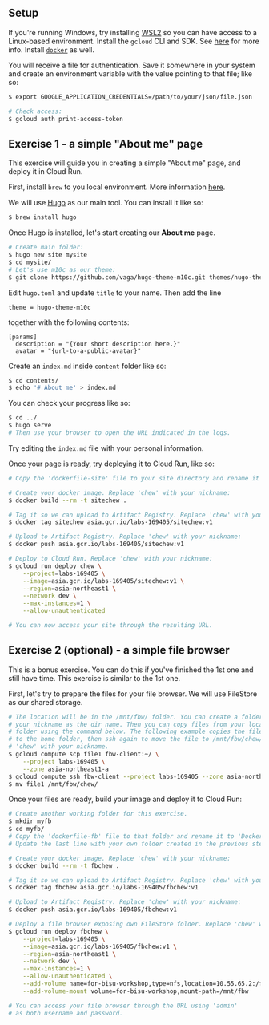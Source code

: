 ## Setup

If you're running Windows, try installing [WSL2](https://learn.microsoft.com/en-us/windows/wsl/install) so you can have access to a Linux-based environment. Install the `gcloud` CLI and SDK. See [here](https://cloud.google.com/sdk/docs/install) for more info. Install [`docker`](https://docs.docker.com/engine/install/) as well.

You will receive a file for authentication. Save it somewhere in your system and create an environment variable with the value pointing to that file; like so:

``` sh
$ export GOOGLE_APPLICATION_CREDENTIALS=/path/to/your/json/file.json

# Check access:
$ gcloud auth print-access-token
```

## Exercise 1 - a simple "About me" page

This exercise will guide you in creating a simple "About me" page, and deploy it in Cloud Run.

First, install `brew` to you local environment. More information [here](https://brew.sh/).

We will use [Hugo](https://gohugo.io/) as our main tool. You can install it like so:

``` sh
$ brew install hugo
```

Once Hugo is installed, let's start creating our **About me** page.

``` sh
# Create main folder:
$ hugo new site mysite
$ cd mysite/
# Let's use m10c as our theme:
$ git clone https://github.com/vaga/hugo-theme-m10c.git themes/hugo-theme-m10c
```

Edit `hugo.toml` and update `title` to your name. Then add the line

```
theme = hugo-theme-m10c
```
together with the following contents:

```
[params]
  description = "{Your short description here.}"
  avatar = "{url-to-a-public-avatar}"
```

Create an `index.md` inside `content` folder like so:

``` sh
$ cd contents/
$ echo '# About me' > index.md
```

You can check your progress like so:

``` sh
$ cd ../
$ hugo serve
# Then use your browser to open the URL indicated in the logs.
```

Try editing the `index.md` file with your personal information.

Once your page is ready, try deploying it to Cloud Run, like so:

``` sh
# Copy the 'dockerfile-site' file to your site directory and rename it to 'Dockerfile'.

# Create your docker image. Replace 'chew' with your nickname:
$ docker build --rm -t sitechew .

# Tag it so we can upload to Artifact Registry. Replace 'chew' with your nickname:
$ docker tag sitechew asia.gcr.io/labs-169405/sitechew:v1

# Upload to Artifact Registry. Replace 'chew' with your nickname:
$ docker push asia.gcr.io/labs-169405/sitechew:v1

# Deploy to Cloud Run. Replace 'chew' with your nickname:
$ gcloud run deploy chew \
    --project=labs-169405 \
    --image=asia.gcr.io/labs-169405/sitechew:v1 \
    --region=asia-northeast1 \
    --network dev \
    --max-instances=1 \
    --allow-unauthenticated

# You can now access your site through the resulting URL.
```

## Exercise 2 (optional) - a simple file browser

This is a bonus exercise. You can do this if you've finished the 1st one and still have time. This exercise is similar to the 1st one.

First, let's try to prepare the files for your file browser. We will use FileStore as our shared storage.

``` sh
# The location will be in the /mnt/fbw/ folder. You can create a folder there using
# your nickname as the dir name. Then you can copy files from your local to your
# folder using the command below. The following example copies the file 'file1'
# to the home folder, then ssh again to move the file to /mnt/fbw/chew/. Replace
# 'chew' with your nickname.
$ gcloud compute scp file1 fbw-client:~/ \
    --project labs-169405 \
    --zone asia-northeast1-a
$ gcloud compute ssh fbw-client --project labs-169405 --zone asia-northeast1-a
$ mv file1 /mnt/fbw/chew/
```

Once your files are ready, build your image and deploy it to Cloud Run:

``` sh
# Create another working folder for this exercise.
$ mkdir myfb
$ cd myfb/
# Copy the 'dockerfile-fb' file to that folder and rename it to 'Dockerfile'.
# Update the last line with your own folder created in the previous step.

# Create your docker image. Replace 'chew' with your nickname:
$ docker build --rm -t fbchew .

# Tag it so we can upload to Artifact Registry. Replace 'chew' with your nickname:
$ docker tag fbchew asia.gcr.io/labs-169405/fbchew:v1

# Upload to Artifact Registry. Replace 'chew' with your nickname:
$ docker push asia.gcr.io/labs-169405/fbchew:v1

# Deploy a file browser exposing own FileStore folder. Replace 'chew' with your nickname:
$ gcloud run deploy fbchew \
    --project=labs-169405 \
    --image=asia.gcr.io/labs-169405/fbchew:v1 \
    --region=asia-northeast1 \
    --network dev \
    --max-instances=1 \
    --allow-unauthenticated \
    --add-volume name=for-bisu-workshop,type=nfs,location=10.55.65.2:/fbw \
    --add-volume-mount volume=for-bisu-workshop,mount-path=/mnt/fbw

# You can access your file browser through the URL using 'admin'
# as both username and password.
```

